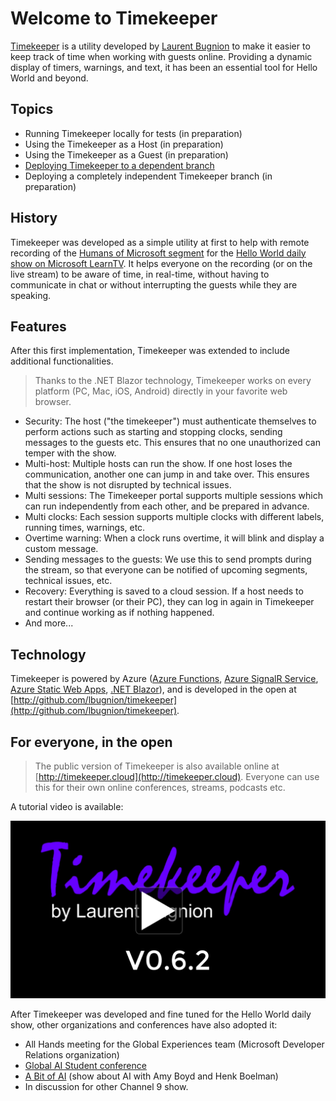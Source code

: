 # Welcome to Timekeeper

[Timekeeper](http://timekeeper.cloud) is a utility developed by [Laurent Bugnion](http://twitter.com/lbugnion) to make it easier to keep track of time when working with guests online. Providing a dynamic display of timers, warnings, and text, it has been an essential tool for Hello World and beyond.

## Topics

- Running Timekeeper locally for tests (in preparation)
- Using the Timekeeper as a Host (in preparation)
- Using the Timekeeper as a Guest (in preparation)
- [Deploying Timekeeper to a dependent branch](./dependent-branch/index.md)
- Deploying a completely independent Timekeeper branch (in preparation)

## History

Timekeeper was developed as a simple utility at first to help with remote recording of the [Humans of Microsoft segment](https://dev.to/search?q=humansofmicrosoft) for the [Hello World daily show on Microsoft LearnTV](https://aka.ms/learntv). It helps everyone on the recording (or on the live stream) to be aware of time, in real-time, without having to communicate in chat or without interrupting the guests while they are speaking.

## Features

After this first implementation, Timekeeper was extended to include additional functionalities.

> Thanks to the .NET Blazor technology, Timekeeper works on every platform (PC, Mac, iOS, Android) directly in your favorite web browser.

- Security: The host ("the timekeeper") must authenticate themselves to perform actions such as starting and stopping clocks, sending messages to the guests etc. This ensures that no one unauthorized can temper with the show.
- Multi-host: Multiple hosts can run the show. If one host loses the communication, another one can jump in and take over. This ensures that the show is not disrupted by technical issues.
- Multi sessions: The Timekeeper portal supports multiple sessions which can run independently from each other, and be prepared in advance.
- Multi clocks: Each session supports multiple clocks with different labels, running times, warnings, etc.
- Overtime warning: When a clock runs overtime, it will blink and display a custom message.
- Sending messages to the guests: We use this to send prompts during the stream, so that everyone can be notified of upcoming segments, technical issues, etc.
- Recovery: Everything is saved to a cloud session. If a host needs to restart their browser (or their PC), they can log in again in Timekeeper and continue working as if nothing happened.
- And more...

## Technology

Timekeeper is powered by Azure ([Azure Functions](https://docs.microsoft.com/azure/azure-functions/functions-overview), [Azure SignalR Service](https://docs.microsoft.com/azure/azure-signalr/), [Azure Static Web Apps](https://docs.microsoft.com/azure/static-web-apps/overview), [.NET Blazor](https://docs.microsoft.com/aspnet/core/blazor/?view=aspnetcore-5.0)), and is developed in the open at [http://github.com/lbugnion/timekeeper](http://github.com/lbugnion/timekeeper).

## For everyone, in the open

> The public version of Timekeeper is also available online at [http://timekeeper.cloud](http://timekeeper.cloud). Everyone can use this for their own online conferences, streams, podcasts etc.

A tutorial video is available:

[![Timekeeper tutorial video](../img/video-thumbnail.png)](http://timekeeper.cloud/about)

After Timekeeper was developed and fine tuned for the Hello World daily show, other organizations and conferences have also adopted it:

- All Hands meeting for the Global Experiences team (Microsoft Developer Relations organization)
- [Global AI Student conference](https://aiconf.education/)
- [A Bit of AI](https://abitofai.show/) (show about AI with Amy Boyd and Henk Boelman)
- In discussion for other Channel 9 show.
